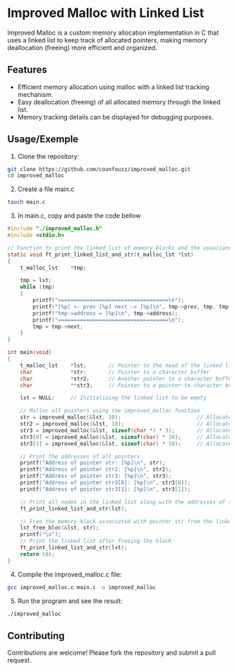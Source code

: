 
# Improved Malloc with Linked List

Improved Malloc is a custom memory allocation implementation in C that uses a linked list to keep track of allocated pointers, making memory deallocation (freeing) more efficient and organized.
## Features

- Efficient memory allocation using malloc with a linked list tracking mechanism.
- Easy deallocation (freeing) of all allocated memory through the linked list.
- Memory tracking details can be displayed for debugging purposes.

## Usage/Exemple

1. Clone the repository:
```bash
git clone https://github.com/counfouzz/improved_malloc.git
cd improved_malloc
```

2. Create a file main.c
```bash
touch main.c
```
3. In main.c, copy and paste the code bellow
```c
#include "./improved_malloc.h"
#include <stdio.h>

// Function to print the linked list of memory blocks and the associated pointers
static void	ft_print_linked_list_and_str(t_malloc_lst *lst)
{
	t_malloc_lst	*tmp;

	tmp = lst;
	while (tmp)
	{
		printf("===================================\n");
		printf("[%p] <- prev [%p] next -> [%p]\n", tmp->prev, tmp, tmp->next);
		printf("tmp->address = [%p]\n", tmp->address);
		printf("===================================\n");
		tmp = tmp->next;
	}
}

int	main(void)
{
	t_malloc_lst	*lst;		// Pointer to the head of the linked list
	char			*str;		// Pointer to a character buffer
	char			*str2;		// Another pointer to a character buffer
	char			**str3;		// Pointer to a pointer-to-character buffer

	lst = NULL;		// Initializing the linked list to be empty

	// Malloc all pointers using the improved_malloc function
	str = improved_malloc(&lst, 10);						// Allocate 10 bytes for str and add the block to the linked list
	str2 = improved_malloc(&lst, 10);						// Allocate 10 bytes for str2 and add the block to the linked list
	str3 = improved_malloc(&lst, sizeof(char *) * 3);		// Allocate memory for 3 char pointers and add the block to the linked list
	str3[0] = improved_malloc(&lst, sizeof(char) * 10);		// Allocate 10 bytes for str3[0] and add the block to the linked list
	str3[1] = improved_malloc(&lst, sizeof(char) * 10);		// Allocate 10 bytes for str3[1] and add the block to the linked list

	// Print the addresses of all pointers
	printf("Address of pointer str: [%p]\n", str);
	printf("Address of pointer str2: [%p]\n", str2);
	printf("Address of pointer str3: [%p]\n", str3);
	printf("Address of pointer str3[0]: [%p]\n", str3[0]);
	printf("Address of pointer str3[1]: [%p]\n", str3[1]);

	// Print all nodes in the linked list along with the addresses of the pointers they represent
	ft_print_linked_list_and_str(lst);

	// Free the memory block associated with pointer str from the linked list
	lst_free_bloc(&lst, str);
	printf("\n");
	// Print the linked list after freeing the block
	ft_print_linked_list_and_str(lst);
	return (0);
}

```

4. Compile the improved_malloc.c file:
```bash
gcc improved_malloc.c main.c -o improved_malloc
```

5. Run the program and see the result:
```bash
./improved_malloc
```
## Contributing

Contributions are welcome! Please fork the repository and submit a pull request.

